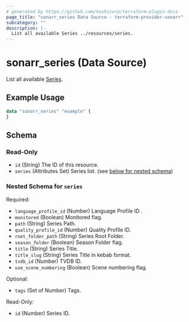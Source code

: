 ```yaml
---
# generated by https://github.com/hashicorp/terraform-plugin-docs
page_title: "sonarr_series Data Source - terraform-provider-sonarr"
subcategory: ""
description: |-
  List all available Series ../resources/series.
---
```


# sonarr_series (Data Source)

List all available [Series](../resources/series).

## Example Usage

```terraform
data "sonarr_series" "example" {
}
```

<!-- schema generated by tfplugindocs -->
## Schema

### Read-Only

- `id` (String) The ID of this resource.
- `series` (Attributes Set) Series list. (see [below for nested schema](#nestedatt--series))

<a id="nestedatt--series"></a>
### Nested Schema for `series`

Required:

- `language_profile_id` (Number) Language Profile ID .
- `monitored` (Boolean) Monitored flag.
- `path` (String) Series Path.
- `quality_profile_id` (Number) Quality Profile ID.
- `root_folder_path` (String) Series Root Folder.
- `season_folder` (Boolean) Season Folder flag.
- `title` (String) Series Title.
- `title_slug` (String) Series Title in kebab format.
- `tvdb_id` (Number) TVDB ID.
- `use_scene_numbering` (Boolean) Scene numbering flag.

Optional:

- `tags` (Set of Number) Tags.

Read-Only:

- `id` (Number) Series ID.


